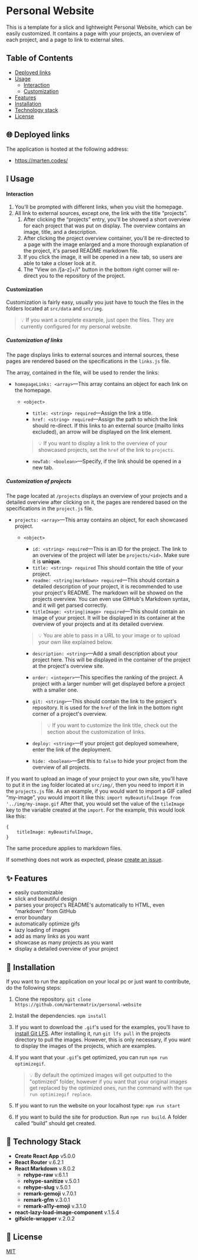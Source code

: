 # Personal Website

This is a template for a slick and lightweight Personal Website, which can be easily customized.
It contains a page with your projects, an overview of each project, and a page to link to external sites. 
	
## Table of Contents
- [Deployed links](#globe_with_meridians-deployed-links)
- [Usage](#grey_exclamation-usage)
	- [Interaction](#interaction)
	- [Customization](#customization)
- [Features](#sparkles-features)
- [Installation](#wrench-installation)
- [Technology stack](#blue_book-technology-stack)
- [License](#scroll-license)

## :globe_with_meridians: Deployed links
The application is hosted at the following address:

- https://marten.codes/

## :grey_exclamation: Usage
#### Interaction
1. You'll be prompted with different links, when you visit the homepage.
2. All link to external sources, except one, the link with the title “projects”.
	1. After clicking the “projects” entry, you'll be showed a short overview for each project that was put on display. The overview contains an image, title, and a description.
	2. After clicking the project overview container, you'll be re-directed to a page with the image enlarged and a more thorough explanation of the project, it's parsed README markdown file.
	3. If you click the image, it will be opened in a new tab, so users are able to take a closer look at it.
	4. The "View on /[a-z]+/i" button in the bottom right corner will re-direct you to the repository of the project.
#### Customization
Customization is fairly easy, usually you just have to touch the files in the folders located at `src/data` and `src/img`.

> :bulb: If you want a complete example, just open the files. They are currently configured for my personal website.

##### Customization of links
The page displays links to external sources and internal sources, these pages are rendered based on the specifications in the `links.js` file. 

The array, contained in the file, will be used to render the links:
- `homepageLinks: <array>`—This array contains an object for each link on the homepage.
	- `<object>`
		- `title: <string> required`—Assign the link a title.
		- `href: <string> required`—Assign the path to which the link should re-direct. If this links to an external source (mailto links excluded), an arrow will be displayed on the link element.
		> :bulb: If you want to display a link to the overview of your showcased projects, set the `href` of the link to `projects`.

		- `newTab: <boolean>`—Specify, if the link should be opened in a new tab.

##### Customization of projects
The page located at `/projects` displays an overview of your projects and a detailed overview after clicking on it, the pages are rendered based on the specifications in the `project.js` file.

- `projects: <array>`—This array contains an object, for each showcased project.
	- `<object>`
		- `id: <string> required`—This is an ID for the project. The link to an overview of the project will later be `projects/<id>`. Make sure it is **unique**.
		- `title: <string> required` This should contain the title of your project.
		- `readme: <string|markdown> required`—This should contain a detailed description of your project, it is recommended to use your project's README. The markdown will be showed on the projects overview. You can even use GitHub's Markdown syntax, and it will get parsed correctly.
		- `titleImage: <string|image> required`—This should contain an image of your project. It will be displayed in its container at the overview of your projects and at its detailed overview.
		> :bulb: You are able to pass in a URL to your image or to upload your own like explained below.
		
		- `description: <string>`—Add a small description about your project here. This will be displayed in the container of the project at the project's overview site.
		- `order: <integer>`—This specifies the ranking of the project. A project with a larger number will get displayed before a project with a smaller one.
		- `git: <string>`—This should contain the link to the project's repository. It is used for the `href` of the link in the bottom right corner of a project's overview.
			>:bulb: If you want to customize the link title, check out the section about the customization of links.
			
		- `deploy: <string>`—If your project got deployed somewhere, enter the link of the deployment.
		- `hide: <boolean>`—Set this to `false` to hide your project from the overview of all projects.

If you want to upload an image of your project to your own site, you'll have to put it in the `img` folder located at `src/img/`, then you need to import it in the `projects.js` file.
As an example, if you would want to import a GIF called “my-image”, you would import it like this: 
`import myBeautifulImage from '../img/my-image.gif`
After that, you would set the value of the `tileImage` key to the variable created at the `import`.
For the example, this would look like this:
```
{
	titleImage: myBeautifulImage,
}
```
The same procedure applies to markdown files.

If something does not work as expected, please [create an issue](https://github.com/martenmatrix/personal-website/issues/new).

## :sparkles: Features
- easily customizable
- slick and beautiful design
- parses your project's README's automatically to HTML, even “markdown” from GitHub
- error boundary
- automatically optimize gifs
- lazy loading of images
- add as many links as you want
- showcase as many projects as you want
- display a detailed overview of your project

##  :wrench: Installation

If you want to run the application on your local pc or just want to contribute, do the following steps:

1. Clone the repository.
	`git clone https://github.com/martenmatrix/personal-website`

2. Install the dependencies.
	`npm install`

3. If you want to download the `.gif`'s used for the examples, you'll have to [install Git LFS](https://git-lfs.github.com/). After installing it, run `git lfs pull` in the projects directory to pull the images. However, this is only necessary, if you want to display the images of the projects, which are examples.

4. If you want that your `.gif`'s get optimized, you can run `npm run optimizegif`.
	> :bulb: By default the optimized images will get outputted to the "optimized" folder, however if you want that your original images get replaced by the optimized ones, run the command with the `npm run optimizegif replace`.

5. If you want to run the website on your localhost type: 
	`npm run start`

6. If you want to build the site for production. Run `npm run build`. A folder called “build” should get created.

## :blue_book: Technology Stack
- **Create React App** v5.0.0
- **React Router** v.6.2.1
- **React Markdown** v.8.0.2
	- **rehype-raw** v.6.1.1
	- **rehype-sanitize** v.5.0.1
	- **rehype-slug** v.5.0.1
	- **remark-gemoji** v.7.0.1
	- **remark-gfm** v.3.0.1
	- **remark-a11y-emoji** v.3.1.0
- **react-lazy-load-image-component** v.1.5.4
- **gifsicle-wrapper** v.2.0.2

## :scroll: License
[MIT](https://github.com/martenmatrix/personal-website/blob/master/LICENSE)